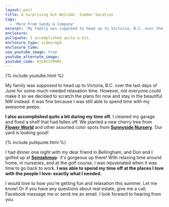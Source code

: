 ```yaml
---
layout: post
title: A Surprising but Welcome  Summer Vacation
tags:
  - 'More From Sandy & Company'
excerpt: 'My family was supposed to head up to Victoria, B.C. over the last days of June for some much-needed relaxation time. However, not everyone could make it so we decided to scratch the plans for now and stay in the beautiful NW instead.'
enclosure:
pullquote: I accomplished quite a bit.
enclosure_type: video/mp4
enclosure_time:
use_youtube_image: true
youtube_alternate_image:
youtube_code: WjCAV1YPmMI
---
```



{% include youtube.html %}

My family was supposed to head up to Victoria, B.C. over the last days of June for some much-needed relaxation time. However, not everyone could make it so we decided to scratch the plans for now and stay in the beautiful NW instead. It was fine because I was still able to spend time with my awesome peeps.

**I also accomplished quite a bit during my time off.** I cleaned my garage and fixed a shelf that had fallen off. We planted a new cherry tree from **[Flower World](http://www.flowerworldusa.com/)** and other assorted color spots from **[Sunnyside Nursery](http://www.sunnysidenursery.net/)**. Our yard is looking good!

{% include pullquote.html %}

I had dinner one night with my dear friend in Bellingham, and Don and I golfed up at **[Semiahmoo](http://www.semiahmoo.com/)**- it's gorgeous up there! With relaxing time around home, in nurseries, and at the golf course, I was rejuvenated when it was time to go back to work. **I was able to spend my time off at the places I love with the people I love: exactly what I needed.**

I would love to how you're getting fun and relaxation this summer. Let me know! Or if you have any questions about real estate, give me a call, Facebook message me or send me an email. I look forward to hearing from you.
